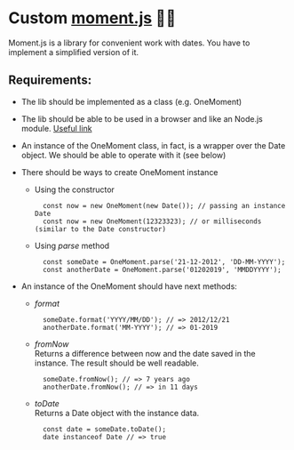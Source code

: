 # Custom [moment.js](https://momentjs.com/) ✊🏿

Moment.js is a library for convenient work with dates. You have to implement a simplified version of it.<br/>
## Requirements:

* The lib should be implemented as a class (e.g. OneMoment)
* The lib should be able to be used in a browser and like an Node.js module. [Useful link](https://www.matteoagosti.com/blog/2013/02/24/writing-javascript-modules-for-both-browser-and-node/)
* An instance of the OneMoment class, in fact, is a wrapper over the Date object. We should be able to operate with it (see below)
* There should be ways to create OneMoment instance
  * Using the constructor
     ```
       const now = new OneMoment(new Date()); // passing an instance Date
       const now = new OneMoment(12323323); // or milliseconds (similar to the Date constructor)
    ```
  * Using <i>parse</i> method
    ```
      const someDate = OneMoment.parse('21-12-2012', 'DD-MM-YYYY');
      const anotherDate = OneMoment.parse('01202019', 'MMDDYYYY');
    ```

* An instance of the OneMoment should have next methods:
  * <i>format</i> <br/>
    ```
      someDate.format('YYYY/MM/DD'); // => 2012/12/21
      anotherDate.format('MM-YYYY'); // => 01-2019
    ```
  * <i>fromNow</i><br/>
  Returns a difference between now and the date saved in the instance. The result should be well readable.
    ```
      someDate.fromNow(); // => 7 years ago
      anotherDate.fromNow(); // => in 11 days
    ```
  * <i>toDate</i><br/>
  Returns a Date object with the instance data. 
    ```
      const date = someDate.toDate();
      date instanceof Date // => true
    ```

